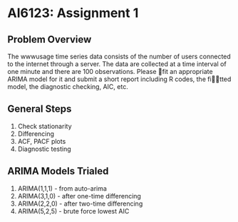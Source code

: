 # AI6123: Assignment 1

## Problem Overview

The wwwusage time series data consists of the number of users connected to the internet through a server. The data are collected at a time interval of one minute and there are
100 observations. Please fit an appropriate ARIMA model for it and submit a short report including R codes, the fitted model, the diagnostic checking, AIC, etc.

## General Steps

1. Check stationarity
2. Differencing
3. ACF, PACF plots
4. Diagnostic testing

## ARIMA Models Trialed

1. ARIMA(1,1,1) - from auto-arima
2. ARIMA(3,1,0) - after one-time differencing
3. ARIMA(2,2,0) - after two-time differencing
4. ARIMA(5,2,5) - brute force lowest AIC

